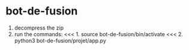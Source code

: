 # bot-de-fusion
1. decompress the zip
2. run the commands:
<<<  1. source bot-de-fusion/bin/activate
<<<  2. python3 bot-de-fusion/projet/app.py
